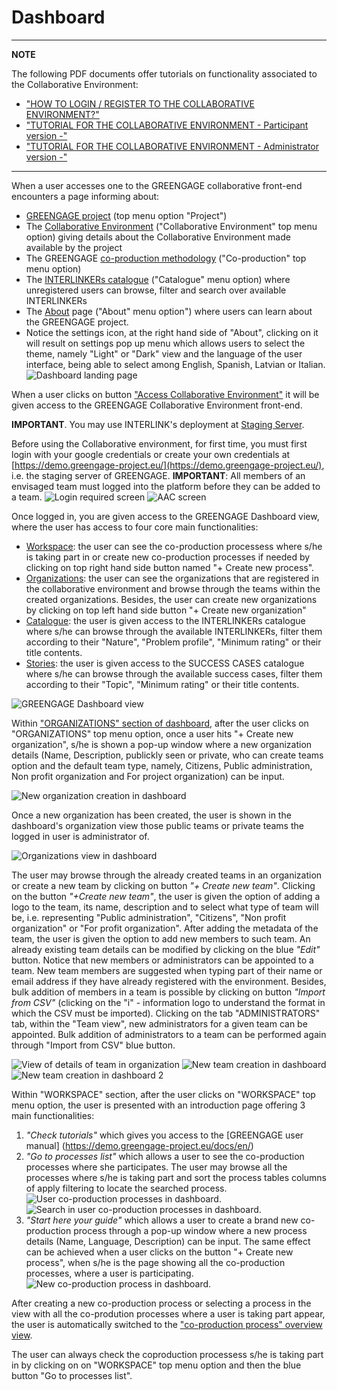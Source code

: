 # Dashboard

---

**NOTE**

The following PDF documents offer tutorials on functionality associated to the Collaborative Environment:

- ["HOW TO LOGIN / REGISTER TO THE COLLABORATIVE ENVIRONMENT?"](https://drive.google.com/file/d/1ajTcrvQfrnJwvCQYyH9axSlAyu8QXvrP/view?usp=sharing)
- ["TUTORIAL FOR THE COLLABORATIVE ENVIRONMENT - Participant version -"](https://drive.google.com/file/d/1gNDmQLoolPoBPR1PcUjwOxSYha45N366/view?usp=sharing)
- ["TUTORIAL FOR THE COLLABORATIVE ENVIRONMENT - Administrator version -"](https://drive.google.com/file/d/1t_nq2VY08F6B5RpT1MaL_4jGDIVFZhi9/view?usp=sharing)

---

When a user accesses one to the GREENGAGE collaborative front-end encounters a page informing about:

- [GREENGAGE project](https://demo.greengage-project.eu/) (top menu option "Project")
- The [Collaborative Environment](https://demo.greengage-project.eu/platform) ("Collaborative Environment" top menu option) giving details about the Collaborative Environment made available by the project
- The GREENGAGE [co-production methodology](https://demo.greengage-project.eu/coprod) ("Co-production" top menu option)
- The [INTERLINKERs catalogue](https://demo.greengage-project.eu/catal) ("Catalogue" menu option) where unregistered users can browse, filter and search over available INTERLINKERs
- The [About](https://demo.greengage-project.eu/about) page ("About" menu option") where users can learn about the GREENGAGE project.
- Notice the settings icon, at the right hand side of "About", clicking on it will result on settings pop up menu which allows users to select the theme, namely "Light" or "Dark" view and the language of the user interface, being able to select among English, Spanish, Latvian or Italian.
  ![Dashboard landing page](images/dashboard-entry.png)

When a user clicks on button ["Access Collaborative Environment"](https://demo.greengage-project.eu/dashboard) it will be given access to the GREENGAGE Collaborative Environment front-end.

**IMPORTANT**. You may use INTERLINK's deployment at [Staging Server](https://demo.greengage-project.eu/).

Before using the Collaborative environment, for first time, you must first login with your google credentials or create your own credentials at [https://demo.greengage-project.eu/](https://demo.greengage-project.eu/), i.e. the staging server of GREENGAGE. **IMPORTANT**: All members of an envisaged team must logged into the platform before they can be added to a team. ![Login required screen](images/dashboard-loginrequired.png) ![AAC screen](images/aac-login-window.PNG)

Once logged in, you are given access to the GREENGAGE Dashboard view, where the user has access to four core main functionalities:

- [Workspace](https://demo.greengage-project.eu/dashboard): the user can see the co-production processess where s/he is taking part in or create new co-production processes if needed by clicking on top right hand side button named "+ Create new process".
- [Organizations](https://demo.greengage-project.eu/dashboard/organizations): the user can see the organizations that are registered in the collaborative environment and browse through the teams within the created organizations. Besides, the user can create new organizations by clicking on top left hand side button "+ Create new organization"
- [Catalogue](https://demo.greengage-project.eu/dashboard/interlinkers): the user is given access to the INTERLINKERs catalogue where s/he can browse through the available INTERLINKERs, filter them according to their "Nature", "Problem profile", "Minimum rating" or their title contents.
- [Stories](https://demo.greengage-project.eu/stories): the user is given access to the SUCCESS CASES catalogue where s/he can browse through the available success cases, filter them according to their "Topic", "Minimum rating" or their title contents.

![GREENGAGE Dashboard view](images/dashboard-view.png)

Within ["ORGANIZATIONS" section of dashboard](/docs/en/coproductionprocess-team.html), after the user clicks on "ORGANIZATIONS" top menu option, once a user hits "+ Create new organization", s/he is shown a pop-up window where a new organization details (Name, Description, publickly seen or private, who can create teams option and the default team type, namely, Citizens, Public administration, Non profit organization and For project organization) can be input.

![New organization creation in dashboard](images/dashboard-team-creation.png)

Once a new organization has been created, the user is shown in the dashboard's organization view those public teams or private teams the logged in user is administrator of.

![Organizations view in dashboard](images/dashboard-organizations-view.png)

The user may browse through the already created teams in an organization or create a new team by clicking on button _"+ Create new team"_. Clicking on the button _"+Create new team"_, the user is given the option of adding a logo to the team, its name, description and to select what type of team will be, i.e. representing "Public administration", "Citizens", "Non profit organization" or "For profit organization". After adding the metadata of the team, the user is given the option to add new members to such team. An already existing team details can be modified by clicking on the blue _"Edit"_ button. Notice that new members or administrators can be appointed to a team. New team members are suggested when typing part of their name or email address if they have already registered with the environment. Besides, bulk addition of members in a team is possible by clicking on button _"Import from CSV"_ (clicking on the "i" - information logo to understand the format in which the CSV must be imported). Clicking on the tab "ADMINISTRATORS" tab, within the "Team view", new administrators for a given team can be appointed. Bulk addition of administrators to a team can be performed again through "Import from CSV" blue button.

![View of details of team in organization](images/dashboard-team-view.png)
![New team creation in dashboard](images/dashboard-team-creation.png)
![New team creation in dashboard 2](images/dashboard-team-creation2.png)

Within "WORKSPACE" section, after the user clicks on "WORKSPACE" top menu option, the user is presented with an introduction page offering 3 main functionalities:

1. _"Check tutorials"_ which gives you access to the [GREENGAGE user manual] (https://demo.greengage-project.eu/docs/en/)
2. _"Go to processes list"_ which allows a user to see the co-production processes where she participates. The user may browse all the processes where s/he is taking part and sort the process tables columns of apply filtering to locate the searched process.
   ![User co-production processes in dashboard](images/dashboard-usercoproductionprocesses.png).
   ![Search in user co-production processes in dashboard](images/dashboard-usercoproductionprocesses-search.png).
3. _"Start here your guide"_ which allows a user to create a brand new co-production process through a pop-up window where a new process details (Name, Language, Description) can be input. The same effect can be achieved when a user clicks on the button "+ Create new process", when s/he is the page showing all the co-production processes, where a user is participating.
   ![New co-production process in dashboard](images/dashboard-createnewcoproductionprocess.png).

After creating a new co-production process or selecting a process in the view with all the co-prodution processes where a user is taking part appear, the user is automatically switched to the ["co-production process" overview view](/docs/en/coproductionprocess-overview.html).

The user can always check the coproduction processess s/he is taking part in by clicking on on "WORKSPACE" top menu option and then the blue button "Go to processes list".
